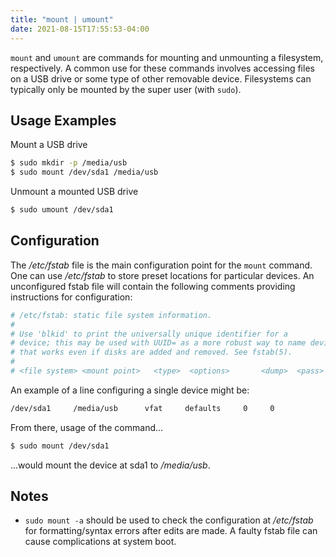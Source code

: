 ```yaml
---
title: "mount | umount"
date: 2021-08-15T17:55:53-04:00
---
```


`mount` and `umount` are commands for mounting and unmounting a filesystem,
respectively. A common use for these commands involves accessing files on a USB
drive or some type of other removable device. Filesystems can typically only be
mounted by the super user (with `sudo`).

## Usage Examples

Mount a USB drive

```bash
$ sudo mkdir -p /media/usb
$ sudo mount /dev/sda1 /media/usb
```

Unmount a mounted USB drive

```bash
$ sudo umount /dev/sda1
```

## Configuration

The _/etc/fstab_ file is the main configuration point for the `mount` command.
One can use _/etc/fstab_ to store preset locations for particular devices. An
unconfigured fstab file will contain the following comments providing
instructions for configuration:

```bash
# /etc/fstab: static file system information.
#
# Use 'blkid' to print the universally unique identifier for a
# device; this may be used with UUID= as a more robust way to name devices
# that works even if disks are added and removed. See fstab(5).
#
# <file system> <mount point>   <type>  <options>       <dump>  <pass>
```

An example of a line configuring a single device might be:

```txt
/dev/sda1     /media/usb      vfat     defaults     0     0
```

From there, usage of the command...

```bash
$ sudo mount /dev/sda1
```

...would mount the device at sda1 to _/media/usb_.

## Notes

- `sudo mount -a` should be used to check the configuration at _/etc/fstab_ for
  formatting/syntax errors after edits are made. A faulty fstab file can cause
  complications at system boot.
